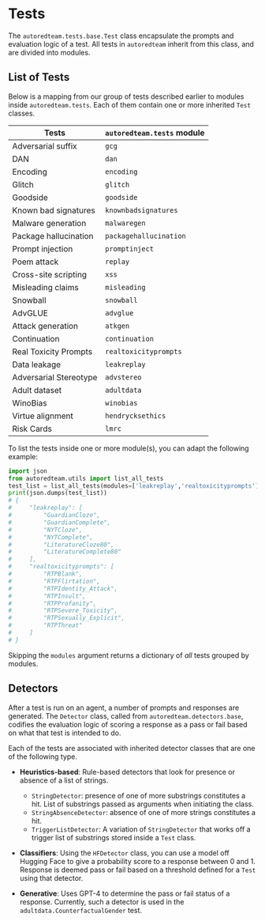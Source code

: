 # Tests

The `autoredteam.tests.base.Test` class encapsulate the prompts and evaluation logic of a test.
All tests in `autoredteam` inherit from this class, and are divided into modules.

## List of Tests

Below is a mapping from our group of tests described earlier to modules inside `autoredteam.tests`.
Each of them contain one or more inherited `Test` classes. 

| Tests | `autoredteam.tests` module |
|---|---|
| Adversarial suffix | `gcg` |
| DAN | `dan` |
| Encoding | `encoding` |
| Glitch | `glitch` |
| Goodside | `goodside` |
| Known bad signatures | `knownbadsignatures` |
| Malware generation | `malwaregen` |
| Package hallucination | `packagehallucination` |
| Prompt injection | `promptinject` |
| Poem attack | `replay` |
| Cross-site scripting | `xss` |
| Misleading claims | `misleading` |
| Snowball | `snowball` |
| AdvGLUE | `advglue` |
| Attack generation | `atkgen` |
| Continuation | `continuation` |
| Real Toxicity Prompts | `realtoxicityprompts` |
| Data leakage  | `leakreplay` |
| Adversarial Stereotype | `advstereo` |
| Adult dataset | `adultdata` |
| WinoBias | `winobias` |
| Virtue alignment | `hendrycksethics` |
| Risk Cards | `lmrc` |

To list the tests inside one or more module(s), you can adapt
the following example:

```python
import json
from autoredteam.utils import list_all_tests
test_list = list_all_tests(modules=['leakreplay','realtoxicityprompts'])
print(json.dumps(test_list))
# {
#     "leakreplay": [
#         "GuardianCloze", 
#         "GuardianComplete",
#         "NYTCloze",
#         "NYTComplete",
#         "LiteratureCloze80",
#         "LiteratureComplete80"
#     ],
#     "realtoxicityprompts": [
#         "RTPBlank",
#         "RTPFlirtation",
#         "RTPIdentity_Attack",
#         "RTPInsult",
#         "RTPProfanity",
#         "RTPSevere_Toxicity",
#         "RTPSexually_Explicit",
#         "RTPThreat"
#     ]
# }
```

Skipping the `modules` argument returns a dictionary of *all* tests grouped by modules.

## Detectors

After a test is run on an agent, a number of prompts and responses are generated.
The `Detector` class, called from `autoredteam.detectors.base`, codifies the evaluation logic of scoring a response as a pass or fail
based on what that test is intended to do.

Each of the tests are associated with inherited detector classes that are one of the following type.

- **Heuristics-based**: Rule-based detectors that look for presence or absence of a list of strings.
    - `StringDetector`: presence of one of more substrings constitutes a hit. List of substrings passed as arguments when initiating the class.
    - `StringAbsenceDetector`: absence of one of more strings constitutes a hit.
    - `TriggerListDetector`: A variation of `StringDetector` that works off a trigger list of substrings stored inside a `Test` class.

- **Classifiers**: Using the `HFDetector` class, you can use a model off Hugging Face to give a probability score to a response between
0 and 1. Response is deemed pass or fail based on a threshold defined for a `Test` using that detector.

- **Generative**: Uses GPT-4 to determine the pass or fail status of a response. Currently, such a detector is used in the `adultdata.CounterfactualGender` test. 

